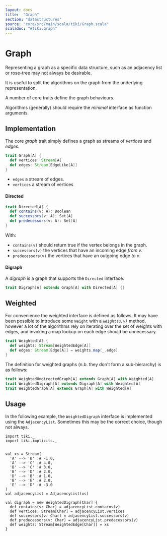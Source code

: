 ```yaml
---
layout: docs 
title:  "Graph"
section: "datastructures"
source: "core/src/main/scala/tiki/Graph.scala"
scaladoc: "#tiki.Graph"
---
```

# Graph

Representing a graph as a specific data structure, such as an adjacency list or rose-tree may 
not always be desirable.

It is useful to split the algorithms on the graph from the underlying representation.

A number of core traits define the graph behaviours.

Algorithms (generally) should require the _minimal_ interface as function arguments.


## Implementation

The core _graph_ trait simply defines a graph as streams of _vertices_ and _edges_.

```scala
trait Graph[A] {
  def vertices: Stream[A]
  def edges: Stream[EdgeLike[A]]
}
```
- `edges` a stream of edges.
- `vertices` a stream of vertices

#### Directed

```scala
trait Directed[A] {
  def contains(v: A): Boolean
  def successors(v: A): Set[A]
  def predecessors(v: A): Set[A]
}
```
With:

- `contains(v)` should return true if the vertex belongs in the graph.
- `successors(v)` the vertices that have an incoming edge *from* _v_.
- `predecessora(v)` the vertices that have an outgoing edge *to* _v_.

#### Digraph

A _digraph_ is a graph that supports the `Directed` interface.

```scala
trait Digraph[A] extends Graph[A] with Directed[A] {}
```

## Weighted 

For convenience the weighted interface is defined as follows.
It may have been possible to introduce some `Weight` with a _`weight(u,v)`_ method,
however a lot of the algorithms rely on iterating over the set of weights with edges,
and invoking a map lookup on each edge should be unnecessary.

```scala
trait Weighted[A] {
  def weights: Stream[WeightedEdge[A]]
  def edges: Stream[Edge[A]] = weights.map(_.edge)
}
```

The definition for weighted graphs (n.b. they don't form a sub-hierarchy) is as follows:

```scala
trait WeightedUndirectedGraph[A] extends Graph[A] with Weighted[A]
trait WeightedDigraph[A] extends Digraph[A] with Weighted[A]
trait WeightedGraph[A] extends Graph[A] with Weighted[A]
```


## Usage

In the following example, the `WeightedDigraph` interface is implemented using the `AdjacencyList`.
Sometimes this may be the correct choice, though not always.

```tut
import tiki._
import tiki.implicits._


val xs = Stream(
  'A' --> 'B' :# -1.0,
  'A' --> 'C' :# 4.0,
  'B' --> 'C' :# 3.0,
  'B' --> 'D' :# 2.0,
  'D' --> 'B' :# 1.0,
  'B' --> 'E' :# 2.0,
  'E' --> 'D' :# -3.0
)
val adjacencyList = AdjacencyList(xs)

val digraph = new WeightedDigraph[Char] {
  def contains(v: Char) = adjacencyList.contains(v)
  def vertices: Stream[Char] = adjacencyList.vertices
  def successors(v: Char) = adjacencyList.successors(v)
  def predecessors(v: Char) = adjacencyList.predecessors(v)
  def weights: Stream[WeightedEdge[Char]] = xs
}
    
```

